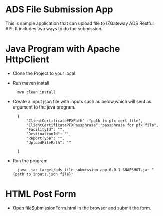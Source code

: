 # ADS File Submission App

This is sample application that can upload file to IZGateway ADS Restful API. It includes two ways to do the submission.

# Java Program with Apache HttpClient

* Clone the Project to your local. 
* Run maven install

      	mvn clean install


* Create a input json file with inputs such as below,which will sent as argument to the java program.
	
	 	{
	     	"ClientCertificatePFXPath" :"path to pfx cert file",
		  	"ClientCertificatePFXPassphrase":"passphrase for pfx file",
			"FacilityId": "",
			"DestinationId": "",
			"ReportType": "",
			"UploadFilePath": ""
	
		}
	
* Run the program 
	
        java -jar target/ads-file-submission-app-0.0.1-SNAPSHOT.jar "{path to inputs.json file}"

# HTML Post Form 

* Open fileSubmissionForm.html in the browser and submit the form.

  